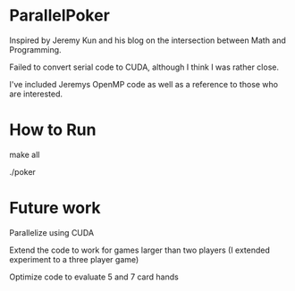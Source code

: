 # ParallelPoker

Inspired by Jeremy Kun and his blog on the intersection between Math and Programming. 

Failed to convert serial code to CUDA, although I think I was rather close.

I've included Jeremys OpenMP code as well as a reference to those who are interested.

# How to Run

make all

./poker

# Future work 

Parallelize using CUDA 

Extend the code to work for games larger than two players (I extended experiment to a three player game)

Optimize code to evaluate 5 and 7 card hands
